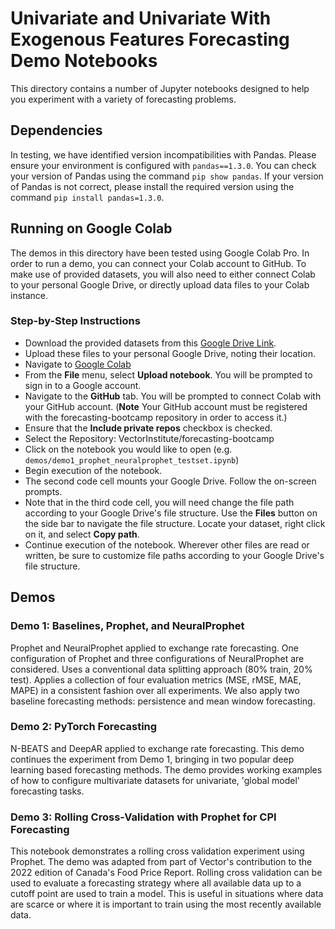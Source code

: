 # Univariate and Univariate With Exogenous Features Forecasting Demo Notebooks

This directory contains a number of Jupyter notebooks designed to help you experiment with a variety of forecasting problems.

## Dependencies

In testing, we have identified version incompatibilities with Pandas. Please ensure your environment is configured with `pandas==1.3.0`. You can check your version of Pandas using the command `pip show pandas`. If your version of Pandas is not correct, please install the required version using the command `pip install pandas=1.3.0`.

## Running on Google Colab

The demos in this directory have been tested using Google Colab Pro. In order to run a demo, you can connect your Colab account to GitHub. To make use of provided datasets, you will also need to either connect Colab to your personal Google Drive, or directly upload data files to your Colab instance. 

### Step-by-Step Instructions

- Download the provided datasets from this [Google Drive Link](https://drive.google.com/drive/folders/1X-CgvkQKpatdPPrAYnWaeGmhA-daLJGr?usp=sharing).
- Upload these files to your personal Google Drive, noting their location.
- Navigate to [Google Colab](https://colab.research.google.com/)
- From the **File** menu, select **Upload notebook**. You will be prompted to sign in to a Google account.
- Navigate to the **GitHub** tab. You will be prompted to connect Colab with your GitHub account. (**Note** Your GitHub account must be registered with the forecasting-bootcamp repository in order to access it.)
- Ensure that the **Include private repos** checkbox is checked.
- Select the Repository: VectorInstitute/forecasting-bootcamp
- Click on the notebook you would like to open (e.g. `demos/demo1_prophet_neuralprophet_testset.ipynb`)
- Begin execution of the notebook.
- The second code cell mounts your Google Drive. Follow the on-screen prompts.
- Note that in the third code cell, you will need change the file path according to your Google Drive's file structure. Use the **Files** button on the side bar to navigate the file structure. Locate your dataset, right click on it, and select **Copy path**. 
- Continue execution of the notebook. Wherever other files are read or written, be sure to customize file paths according to your Google Drive's file structure.

## Demos

### Demo 1: Baselines, Prophet, and NeuralProphet

Prophet and NeuralProphet applied to exchange rate forecasting. One configuration of Prophet and three configurations of NeuralProphet are considered. Uses a conventional data splitting approach (80% train, 20% test). Applies a collection of four evaluation metrics (MSE, rMSE, MAE, MAPE) in a consistent fashion over all experiments. We also apply two baseline forecasting methods: persistence and mean window forecasting.

### Demo 2: PyTorch Forecasting

N-BEATS and DeepAR applied to exchange rate forecasting. This demo continues the experiment from Demo 1, bringing in two popular deep learning based forecasting methods. The demo provides working examples of how to configure multivariate datasets for univariate, 'global model' forecasting tasks. 

### Demo 3: Rolling Cross-Validation with Prophet for CPI Forecasting

This notebook demonstrates a rolling cross validation experiment using Prophet. The demo was adapted from part of Vector's contribution to the 2022 edition of Canada's Food Price Report. Rolling cross validation can be used to evaluate a forecasting strategy where all available data up to a cutoff point are used to train a model. This is useful in situations where data are scarce or where it is important to train using the most recently available data.
